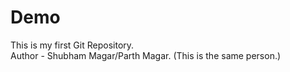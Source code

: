 # Demo
This is my first Git Repository.
<br>
Author - Shubham Magar/Parth Magar.
(This is the same person.)
